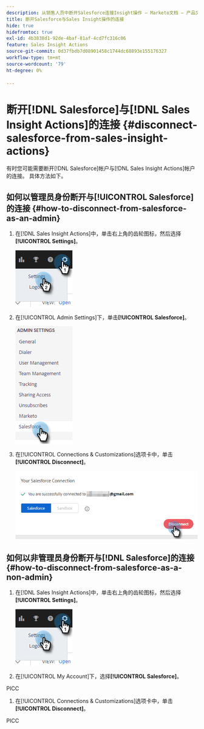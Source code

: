 ```yaml
---
description: 从销售人员中断开Salesforce连接Insight操作 — Marketo文档 — 产品文档
title: 断开Salesforce与Sales Insight操作的连接
hide: true
hidefromtoc: true
exl-id: 4b3838d1-92de-4baf-81af-4cd7fc316c06
feature: Sales Insight Actions
source-git-commit: 0d37fbdb7d08901458c1744dc68893e155176327
workflow-type: tm+mt
source-wordcount: '79'
ht-degree: 0%

---
```


# 断开[!DNL Salesforce]与[!DNL Sales Insight Actions]的连接 {#disconnect-salesforce-from-sales-insight-actions}

有时您可能需要断开[!DNL Salesforce]帐户与[!DNL Sales Insight Actions]帐户的连接。 具体方法如下。

## 如何以管理员身份断开与[!UICONTROL Salesforce]的连接 {#how-to-disconnect-from-salesforce-as-an-admin}

1. 在[!DNL Sales Insight Actions]中，单击右上角的齿轮图标，然后选择&#x200B;**[!UICONTROL Settings]**。

   ![](assets/disconnect-salesforce-from-sales-insight-actions-1.png)

1. 在[!UICONTROL Admin Settings]下，单击&#x200B;**[!UICONTROL Salesforce]**。

   ![](assets/disconnect-salesforce-from-sales-insight-actions-2.png)

1. 在[!UICONTROL Connections & Customizations]选项卡中，单击&#x200B;**[!UICONTROL Disconnect]**。

   ![](assets/disconnect-salesforce-from-sales-insight-actions-3.png)

## 如何以非管理员身份断开与[!DNL Salesforce]的连接 {#how-to-disconnect-from-salesforce-as-a-non-admin}

1. 在[!DNL Sales Insight Actions]中，单击右上角的齿轮图标，然后选择&#x200B;**[!UICONTROL Settings]**。

   ![](assets/disconnect-salesforce-from-sales-insight-actions-4.png)

1. 在[!UICONTROL My Account]下，选择&#x200B;**[!UICONTROL Salesforce]**。

PICC

1. 在[!UICONTROL Connections & Customizations]选项卡中，单击&#x200B;**[!UICONTROL Disconnect]**。

PICC
